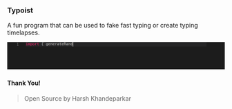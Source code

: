 ### Typoist
A fun program that can be used to fake fast typing or create typing timelapses.

<p align="center">
  <img src="typoist.gif" />
</p>

#### Thank You!
> Open Source by Harsh Khandeparkar
